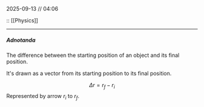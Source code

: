 2025-09-13 // 04:06

:: [[Physics]]

---
##### Adnotanda

The difference between the starting position of an object and its final position.

It's drawn as a vector from its starting position to its final position.

$$
\Delta r=r_{f}-r_{i}
$$
Represented by arrow $r_{i}$ to $r_{f}$.
